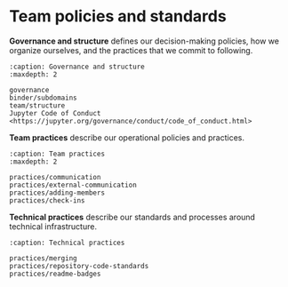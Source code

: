 # Team policies and standards

**Governance and structure** defines our decision-making policies, how we organize ourselves, and the practices that we commit to following.

```{toctree}
:caption: Governance and structure
:maxdepth: 2

governance
binder/subdomains
team/structure
Jupyter Code of Conduct <https://jupyter.org/governance/conduct/code_of_conduct.html>
```

**Team practices** describe our operational policies and practices.

```{toctree}
:caption: Team practices
:maxdepth: 2

practices/communication
practices/external-communication
practices/adding-members
practices/check-ins
```

**Technical practices** describe our standards and processes around technical infrastructure.

```{toctree}
:caption: Technical practices

practices/merging
practices/repository-code-standards
practices/readme-badges
```
